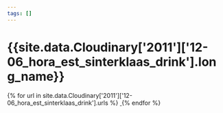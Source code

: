 ```yaml
---
tags: []
---
```

<div itemscope itemtype="http://schema.org/Photograph">
  <h1>{{site.data.Cloudinary['2011']['12-06_hora_est_sinterklaas_drink'].long_name}}</h1>
  {% for url in site.data.Cloudinary['2011']['12-06_hora_est_sinterklaas_drink'].urls %}
    <a itemprop="image" class="swipebox" title="" href="{{ site.cloudinary.baseurl }}/{{ url }}">
      <img alt="" itemprop="thumbnailUrl" src="{{ site.cloudinary.baseurl }}/h_150/{{ url }}" />
      <meta itemprop="isFamilyFriendly" content="true" />
    </a>
  {% endfor %}
</div>

